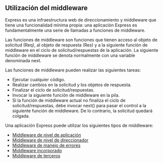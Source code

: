## Utilización del middleware

Express es una infraestructura web de direccionamiento y middleware que tiene una funcionalidad mínima propia: una aplicación Express es fundamentalmente una serie de llamadas a funciones de middleware.

Las funciones de middleware son funciones que tienen acceso al objeto de solicitud (Req), al objeto de respuesta (Res) y a la siguiente función de middleware en el ciclo de solicitud/respuestas de la aplicación. La siguiente función de middleware se denota normalmente con una variable denominada next.

Las funciones de middleware pueden realizar las siguientes tareas:

* Ejecutar cualquier código.
* Realizar cambios en la solicitud y los objetos de respuesta.
* Finalizar el ciclo de solicitud/respuestas.
* Invocar la siguiente función de middleware en la pila.
* Si la función de middleware actual no finaliza el ciclo de solicitud/respuestas, debe invocar next() para pasar el control a la siguiente función de middleware. De lo contrario, la solicitud quedará colgada.

Una aplicación Express puede utilizar los siguientes tipos de middleware:

* [Middleware de nivel de aplicación](MiddlewareAp.md)
* [Middleware de nivel de direccionador](MiddlewareDi.md)
* [Middleware de manejo de errores](MiddlewareEr.md)
* [Middleware incorporado](MiddlewareIn.md)
* [Middleware de terceros](MiddlewareTe.md)
